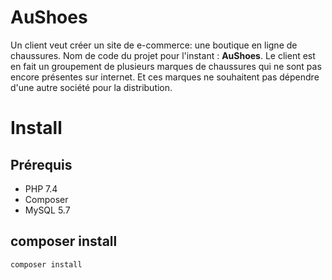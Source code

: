 # AuShoes

Un client veut créer un site de e-commerce: une boutique en ligne de chaussures.
Nom de code du projet pour l'instant : **AuShoes**.
Le client est en fait un groupement de plusieurs marques de chaussures qui ne sont pas encore présentes sur internet. Et ces marques ne souhaitent pas dépendre d'une autre société pour la distribution.

# Install

## Prérequis

- PHP 7.4
- Composer
- MySQL 5.7

## composer install

```bash
composer install
```